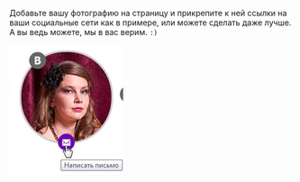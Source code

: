 Добавьте вашу фотографию на страницу и прикрепите к ней ссылки на ваши социальные сети как в примере, или можете сделать даже лучше. А вы ведь можете, мы в вас верим. `:)`

![Пример](../images/social.png "Пример")
